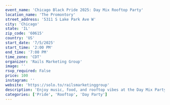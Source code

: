 ```yaml
---
event_name: 'Chicago Black Pride 2025: Day Mix Rooftop Party'
location_name: 'The Promontory'
street_address: '5311 S Lake Park Ave W'
city: 'Chicago'
state: 'IL'
zip_code: '60615'
country: 'US'
start_date: '7/5/2025'
start_time: '2:00 PM'
end_time: '7:00 PM'
time_zone: 'CDT'
organizer: 'Rails Marketing Group'
image: ''
rsvp_required: False
price: 100
instagram: ''
website: 'https://solo.to/railsmarketinggroup'
description: 'Enjoy music, food, and rooftop vibes at the Day Mix Party at The Promontory during Chicago Black Pride 2025.'
categories: ['Pride', 'Rooftop', 'Day Party']
---
```

